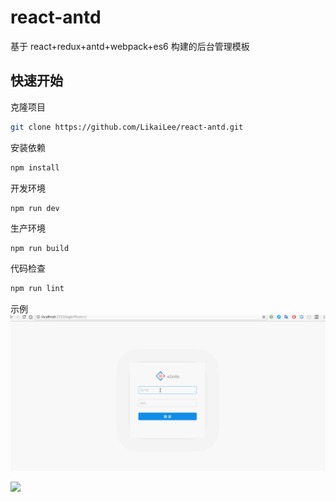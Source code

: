 # react-antd
基于 react+redux+antd+webpack+es6 构建的后台管理模板

## 快速开始
克隆项目
```bash
git clone https://github.com/LikaiLee/react-antd.git
```
安装依赖

```bash
npm install
```
开发环境
```bash
npm run dev
```
生产环境
```base
npm run build
```
代码检查
```bash
npm run lint
```
示例
![](login.gif)

![](common.gif)
